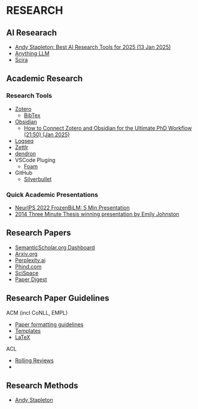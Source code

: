 # RESEARCH


## AI Researach

* [Andy Stapleton: Best AI Research Tools for 2025 (13 Jan 2025)](https://www.youtube.com/watch?v=IBsBixGTh-I)
* [Anything LLM](https://github.com/Mintplex-Labs/anything-llm)
* [Scira](https://github.com/zaidmukaddam/scira)

## Academic Research

### Research Tools

* [Zotero](https://www.zotero.org/)
  * [BibTex](https://www.zotero.org/support/kb/bibtex)
* [Obsidian](https://obsidian.md/pricing)
  * [How to Connect Zotero and Obsidian for the Ultimate PhD Workflow (21:50) (Jan 2025)](https://www.youtube.com/watch?v=hRCiuycpAIU)
* [Logseq](https://docs.logseq.com/#/page/start%20here)
* [Zettlr](https://www.zettlr.com/)
* [dendron](https://github.com/dendronhq/dendron)
* VSCode Pluging
  * [Foam](https://marketplace.visualstudio.com/items?itemName=foam.foam-vscode)
* GitHub
  * [Silverbullet](https://silverbullet.md/Plugs/Git)

### Quick Academic Presentations

* [NeurIPS 2022 FrozenBiLM: 5 Min Presentation](https://www.youtube.com/watch?v=dedoSjAiVL4)
* [2014 Three Minute Thesis winning presentation by Emily Johnston](https://www.youtube.com/watch?v=dh0pJdgY6Lc)

## Research Papers

* [SemanticScholar.org Dashboard](https://www.semanticscholar.org/me/research)
* [Arxiv.org](https://arxiv.org)
* [Perplexity.ai](https://perplexity.ai)
* [Phind.com](https://phind.com)
* [SciSpace](https://typeset.io/)
* [Paper Digest](https://www.paperdigest.org/)

## Research Paper Guidelines

ACM (incl CoNLL, EMPL)
* [Paper formatting guidelines](https://acl-org.github.io/ACLPUB/formatting.html)
* [Templates](https://github.com/acl-org/acl-style-files)
* [LaTeX](https://authors.acm.org/proceedings/production-information/preparing-your-article-with-latex)

ACL
* [Rolling Reviews](https://aclrollingreview.org/cfp#long-papers)
* [](https://acl-org.github.io/ACLPUB/formatting.html)

## Research Methods

* [Andy Stapleton](https://www.youtube.com/@DrAndyStapleton)